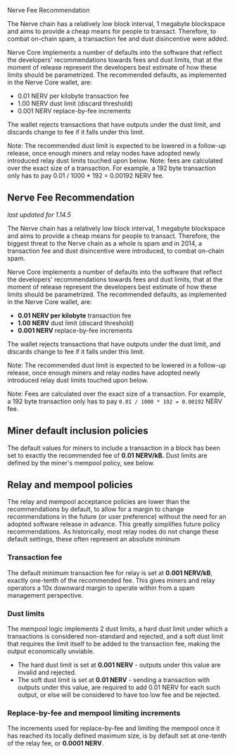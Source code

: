 Nerve Fee Recommendation

The Nerve chain has a relatively low block interval, 1 megabyte blockspace and aims to provide a cheap means for people to transact. 
Therefore, to combat on-chain spam, a transaction fee and dust disincentive were added.

Nerve Core implements a number of defaults into the software that reflect the developers' recommendations towards fees and dust limits, 
that at the moment of release represent the developers best estimate of how these limits should be parametrized. 
The recommended defaults, as implemented in the Nerve Core wallet, are:

- 0.01 NERV per kilobyte transaction fee
- 1.00 NERV dust limit (discard threshold)
- 0.001 NERV replace-by-fee increments

The wallet rejects transactions that have outputs under the dust limit, and discards change to fee if it falls under this limit.

Note: The recommended dust limit is expected to be lowered in a follow-up release, once enough miners and relay nodes have adopted newly introduced relay dust limits touched upon below.
Note: fees are calculated over the exact size of a transaction. For example, a 192 byte transaction only has to pay 0.01 / 1000 * 192 = 0.00192 NERV fee.

Nerve Fee Recommendation
----------------------------

_last updated for 1.14.5_

The Nerve chain has a relatively low block interval, 1 megabyte blockspace
and aims to provide a cheap means for people to transact. Therefore, the biggest
threat to the Nerve chain as a whole is spam and in 2014, a transaction fee
and dust disincentive were introduced, to combat on-chain spam.

Nerve Core implements a number of defaults into the software that reflect the
developers' recommendations towards fees and dust limits, that at the moment of
release represent the developers best estimate of how these limits should be
parametrized. The recommended defaults, as implemented in the Nerve Core
wallet, are:

- **0.01 NERV per kilobyte** transaction fee
- **1.00 NERV** dust limit (discard threshold)
- **0.001 NERV** replace-by-fee increments

The wallet rejects transactions that have outputs under the dust limit, and
discards change to fee if it falls under this limit.

Note: The recommended dust limit is expected to be lowered in a follow-up
      release, once enough miners and relay nodes have adopted newly introduced
      relay dust limits touched upon below.

Note: Fees are calculated over the exact size of a transaction. 
      For example, a 192 byte transaction only has to pay `0.01 / 1000 * 192 = 0.00192` NERV fee.

## Miner default inclusion policies

The default values for miners to include a transaction in a block has been set
to exactly the recommended fee of **0.01 NERV/kB.** Dust limits are defined by
the miner's mempool policy, see below.

## Relay and mempool policies

The relay and mempool acceptance policies are lower than the recommendations
by default, to allow for a margin to change recommendations in the future (or
user preference) without the need for an adopted software release in advance.
This greatly simplifies future policy recommendations. As historically, most
relay nodes do not change these default settings, these often represent an
absolute mininum

### Transaction fee

The default minimum transaction fee for relay is set at **0.001 NERV/kB**,
exactly one-tenth of the recommended fee. This gives miners and relay operators
a 10x downward margin to operate within from a spam management perspective.

### Dust limits

The mempool logic implements 2 dust limits, a hard dust limit under which a
transactions is considered non-standard and rejected, and a soft dust limit
that requires the limit itself to be added to the transaction fee, making the
output economically unviable.

- The hard dust limit is set at **0.001 NERV** - outputs under this value are
  invalid and rejected.
- The soft dust limit is set at **0.01 NERV** - sending a transaction with outputs
  under this value, are required to add 0.01 NERV for each such output, or else
  will be considered to have too low fee and be rejected.

### Replace-by-fee and mempool limiting increments

The increments used for replace-by-fee and limiting the mempool once it has
reached its locally defined maximum size, is by default set at one-tenth of
the relay fee, or **0.0001 NERV**.
